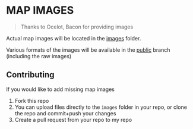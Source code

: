 # MAP IMAGES
> Thanks to Ocelot, Bacon for providing images

Actual map images will be located in the [images](./images) folder.

Various formats of the images will be available in the [public](https://github.com/KZGlobalTeam/map-images/tree/public) branch (including the raw images)

## Contributing
If you would like to add missing map images
1. Fork this repo
2. You can upload files directly to the `images` folder in your repo, or clone the repo and commit+push your changes
2. Create a pull request from your repo to my repo
